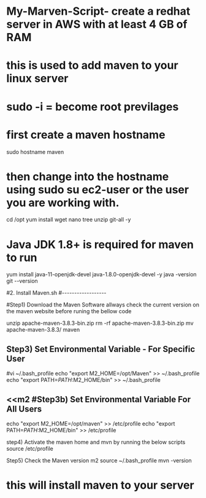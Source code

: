 # My-Marven-Script- create a redhat server in AWS with at least 4 GB of RAM
# this is used to add maven to your linux server 
# sudo -i = become root previlages 
# first create a maven hostname 
sudo hostname maven
# then change into the hostname using sudo su ec2-user or the user you are working with.
cd /opt
yum install wget nano tree unzip git-all -y
# Java JDK 1.8+ is required for maven to run
yum install java-11-openjdk-devel java-1.8.0-openjdk-devel -y
java -version
git --version

#2. Install Maven.sh
#------------------

#Step1) Download the Maven Software allways check the current version on the maven website before runing the bellow code


unzip apache-maven-3.8.3-bin.zip
rm -rf apache-maven-3.8.3-bin.zip
mv apache-maven-3.8.3/ maven

Step3) Set Environmental Variable  -  For Specific User
----------------------
#vi ~/.bash_profile
echo "export M2_HOME=/opt/Maven" >> ~/.bash_profile
echo "export PATH=$PATH:$M2_HOME/bin" >> ~/.bash_profile

<<m2
#Step3b) Set Environmental Variable  For All Users
---------------------- 
echo "export M2_HOME=/opt/maven" >>  /etc/profile
echo "export PATH=$PATH:$M2_HOME/bin" >> /etc/profile

step4) Activate the maven home and mvn by running the below scripts
source /etc/profile

Step5) Check the Maven version
m2
source ~/.bash_profile
mvn -version
# this will install maven to your server 
